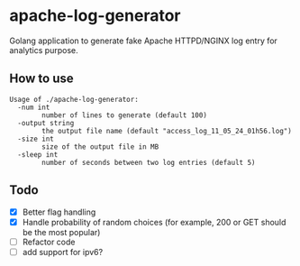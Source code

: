 # apache-log-generator
Golang application to generate fake Apache HTTPD/NGINX log entry for analytics purpose.

## How to use
```
Usage of ./apache-log-generator:
  -num int
        number of lines to generate (default 100)
  -output string
        the output file name (default "access_log_11_05_24_01h56.log")
  -size int
        size of the output file in MB
  -sleep int
        number of seconds between two log entries (default 5)
```

## Todo
- [x] Better flag handling
- [x] Handle probability of random choices (for example, 200 or GET should be the most popular)
- [ ] Refactor code
- [ ] add support for ipv6?